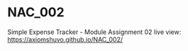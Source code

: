 # NAC_002

Simple Expense Tracker - Module Assignment 02
live view:
https://axiomshuvo.github.io/NAC_002/
